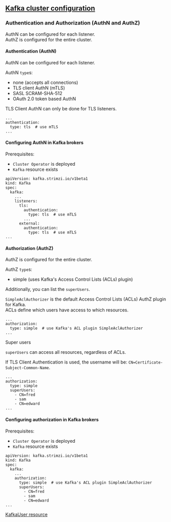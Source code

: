 ## [Kafka cluster configuration](https://strimzi.io/docs/0.14.0/#assembly-deployment-configuration-kafka-str)

### Authentication and Authorization (AuthN and AuthZ)

AuthN can be configured for each listener.  
AuthZ is configured for the entire cluster.  

#### Authentication (AuthN)

AuthN can be configured for each listener.  

AuthN `type`s:
* none (accepts all connections)
* TLS client AuthN (mTLS)
* SASL SCRAM-SHA-512
* OAuth 2.0 token based AuthN

TLS Client AuthN can only be done for TLS listeners.  

```
...
authentication:
  type: tls  # use mTLS
...
```

#### Configuring AuthN in Kafka brokers

Prerequisites:
* `Cluster Operator` is deployed
* `Kafka` resource exists

```
apiVersion: kafka.strimzi.io/v1beta1
kind: Kafka
spec:
  kafka:
    ...
    listeners:
      tls:
        authentication:
          type: tls  # use mTLS
        ...
      external:
        authentication:
          type: tls  # use mTLS
...
```

#### Authorization (AuthZ)

AuthZ is configured for the entire cluster.  

AuthZ `type`s:
* simple (uses Kafka's Access Control Lists (ACLs) plugin)

Additionally, you can list the `superUsers`.  

`SimpleAclAuthorizer` is the default Access Control Lists (ACLs) AuthZ plugin for Kafka.  
ACLs define which users have access to which resources.  

```
...
authorization:
  type: simple  # use Kafka's ACL plugin SimpleAclAuthorizer
...
```

Super users

`superUsers` can access all resources, regardless of ACLs.  

If TLS Client Authentication is used, the username will be: `CN=Certificate-Subject-Common-Name`.  
```
...
authorization:
  type: simple
  superUsers:
    - CN=fred
    - sam
    - CN=edward
...
```

#### Configuring authorization in Kafka brokers

Prerequisites:
* `Cluster Operator` is deployed
* `Kafka` resource exists

```
apiVersion: kafka.strimzi.io/v1beta1
kind: Kafka
spec:
  kafka:
    ...
    authorization:
      type: simple  # use Kafka's ACL plugin SimpleAclAuthorizer
      superUsers:
        - CN=fred
        - sam
        - CN=edward
...
```

[KafkaUser resource](../../6UsingUserOperator/68KafkaUserResource)
